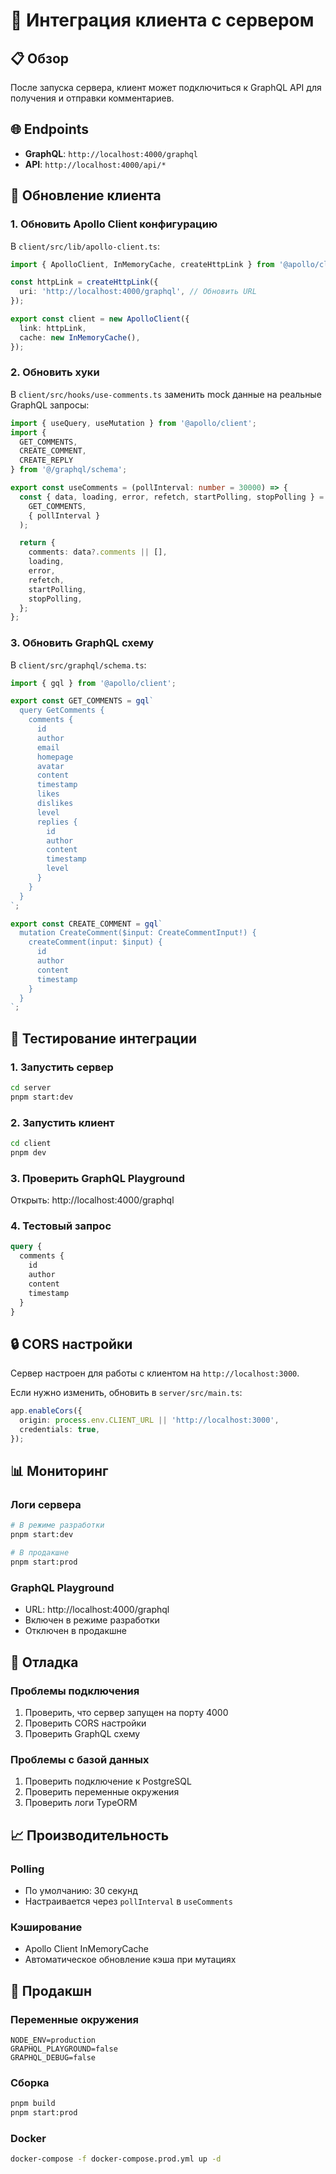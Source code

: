 # 🔗 Интеграция клиента с сервером

## 📋 Обзор

После запуска сервера, клиент может подключиться к GraphQL API для получения и отправки комментариев.

## 🌐 Endpoints

- **GraphQL**: `http://localhost:4000/graphql`
- **API**: `http://localhost:4000/api/*`

## 🔧 Обновление клиента

### 1. Обновить Apollo Client конфигурацию

В `client/src/lib/apollo-client.ts`:
```typescript
import { ApolloClient, InMemoryCache, createHttpLink } from '@apollo/client';

const httpLink = createHttpLink({
  uri: 'http://localhost:4000/graphql', // Обновить URL
});

export const client = new ApolloClient({
  link: httpLink,
  cache: new InMemoryCache(),
});
```

### 2. Обновить хуки

В `client/src/hooks/use-comments.ts` заменить mock данные на реальные GraphQL запросы:

```typescript
import { useQuery, useMutation } from '@apollo/client';
import { 
  GET_COMMENTS, 
  CREATE_COMMENT, 
  CREATE_REPLY 
} from '@/graphql/schema';

export const useComments = (pollInterval: number = 30000) => {
  const { data, loading, error, refetch, startPolling, stopPolling } = useQuery(
    GET_COMMENTS,
    { pollInterval }
  );

  return {
    comments: data?.comments || [],
    loading,
    error,
    refetch,
    startPolling,
    stopPolling,
  };
};
```

### 3. Обновить GraphQL схему

В `client/src/graphql/schema.ts`:
```typescript
import { gql } from '@apollo/client';

export const GET_COMMENTS = gql`
  query GetComments {
    comments {
      id
      author
      email
      homepage
      avatar
      content
      timestamp
      likes
      dislikes
      level
      replies {
        id
        author
        content
        timestamp
        level
      }
    }
  }
`;

export const CREATE_COMMENT = gql`
  mutation CreateComment($input: CreateCommentInput!) {
    createComment(input: $input) {
      id
      author
      content
      timestamp
    }
  }
`;
```

## 🚀 Тестирование интеграции

### 1. Запустить сервер
```bash
cd server
pnpm start:dev
```

### 2. Запустить клиент
```bash
cd client
pnpm dev
```

### 3. Проверить GraphQL Playground
Открыть: http://localhost:4000/graphql

### 4. Тестовый запрос
```graphql
query {
  comments {
    id
    author
    content
    timestamp
  }
}
```

## 🔒 CORS настройки

Сервер настроен для работы с клиентом на `http://localhost:3000`.

Если нужно изменить, обновить в `server/src/main.ts`:
```typescript
app.enableCors({
  origin: process.env.CLIENT_URL || 'http://localhost:3000',
  credentials: true,
});
```

## 📊 Мониторинг

### Логи сервера
```bash
# В режиме разработки
pnpm start:dev

# В продакшне
pnpm start:prod
```

### GraphQL Playground
- URL: http://localhost:4000/graphql
- Включен в режиме разработки
- Отключен в продакшне

## 🐛 Отладка

### Проблемы подключения
1. Проверить, что сервер запущен на порту 4000
2. Проверить CORS настройки
3. Проверить GraphQL схему

### Проблемы с базой данных
1. Проверить подключение к PostgreSQL
2. Проверить переменные окружения
3. Проверить логи TypeORM

## 📈 Производительность

### Polling
- По умолчанию: 30 секунд
- Настраивается через `pollInterval` в `useComments`

### Кэширование
- Apollo Client InMemoryCache
- Автоматическое обновление кэша при мутациях

## 🚀 Продакшн

### Переменные окружения
```env
NODE_ENV=production
GRAPHQL_PLAYGROUND=false
GRAPHQL_DEBUG=false
```

### Сборка
```bash
pnpm build
pnpm start:prod
```

### Docker
```bash
docker-compose -f docker-compose.prod.yml up -d
```
